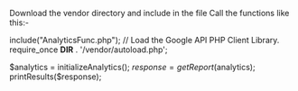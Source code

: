 Download the vendor directory and include in the file
Call the functions like this:-

include("AnalyticsFunc.php");
// Load the Google API PHP Client Library.
require_once __DIR__ . '/vendor/autoload.php';

$analytics = initializeAnalytics();
$response = getReport($analytics);
printResults($response);



